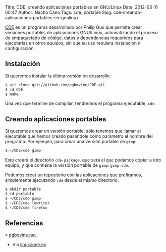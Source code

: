 Title: CDE, creando aplicaciones portables en GNU/Linux
Date: 2012-06-11 00:47
Author: Nacho Cano
Tags: cde, portable
Slug: cde-creando-aplicaciones-portables-en-gnulinux

[CDE][] es un programa desarrollado por Philip Guo que permite crear
versiones portables de aplicaciones GNU/Linux, automatizando el proceso
de empaquetado de código, datos y dependencias requeridos para
ejecutarlas en otros equipos, sin que su uso requiera instalación ni
configuración.

Instalación
-----------

Si queremos instalar la última versión en desarrollo:

```bash
$ git clone git://github.com/pgbovine/CDE.git
$ cd CDE
$ make
```

Una vez que termine de compilar, tendremos el programa ejecutable,
`cde`.

Creando aplicaciones portables
------------------------------

Si queremos crear un versión portable, sólo tenemos que llamar al
ejecutable que hemos creado pasándole como parámetro el nombre del
programa. Por ejemplo, para crear una versión portable de `gimp`:

```bash
$ ~/CDE/cde gimp
```

Esto creará el directorio `cde-package`, que será el que podamos copiar
a otro equipo, y que contiene la versión portable de `gimp`: `gimp.cde`.

Podemos crear un repositorio con las aplicaciones que prefiramos,
simplemente ejecutando `cde` desde el mismo directorio.

```bash
$ mkdir portable
$ cd portable
$ ~/CDE/cde gimp
$ ~/CDE/cde lowriter
$ ~/CDE/cde firefox
```

Referencias
-----------

» [pgbovine.net][CDE]
- Via [linuxzone.es][]

  [CDE]: http://www.pgbovine.net/cde.html
    "CDE"
  [linuxzone.es]: http://www.linuxzone.es/2012/06/04/creando-aplicaciones-portables-en-gnulinux/
    "linuxzone.es"
